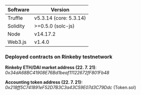 Software | Version
------------- | -------------
Truffle  | v5.3.14 (core: 5.3.14)
Solidity  | >=0.5.0 (solc-js)
Node | v14.17.2
Web3.js | v1.4.0

### Deployed contracts on Rinkeby testnetwork ###


**Rinkeby ETH/DAI market address (22. 7. 21)**: _0x34dA68BC41908E76Bd1beaf11122672fF801Fb48_ 

**Accounting token address (22. 7. 21):** _0x218ff5C741891eF52D7B3C3a43C59E07d3C79Ddc_ (Token.sol)
